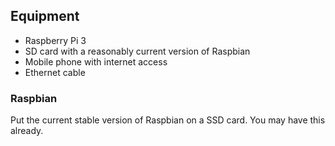 ## Equipment

- Raspberry Pi 3
- SD card with a reasonably current version of Raspbian
- Mobile phone with internet access
- Ethernet cable

### Raspbian
Put the current stable version of Raspbian on a SSD card. You may have this already.

